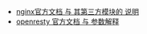 - [nginx官方文档 与 其第三方模块的 说明](https://nginx.org/en/docs/)
- [openresty 官方文档 与 参数解释](https://github.com/openresty/lua-nginx-module)